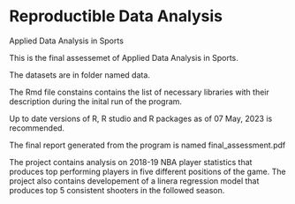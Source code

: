 # Reproductible Data Analysis

Applied Data Analysis in Sports

This is the final assessemet of Applied Data Analysis in Sports. 

The datasets are in folder named data.

The Rmd file constains contains the list of necessary libraries with their description during the inital run of the program.

Up to date versions of R, R studio and R packages as of 07 May, 2023 is recommended.

The final report generated from the program is named final_assessment.pdf

The  project contains analysis on 2018-19 NBA player statistics that produces top performing players in five different positions of the game. 
The project also contains developement of a linera regression model that produces top 5 consistent shooters in the followed season.
